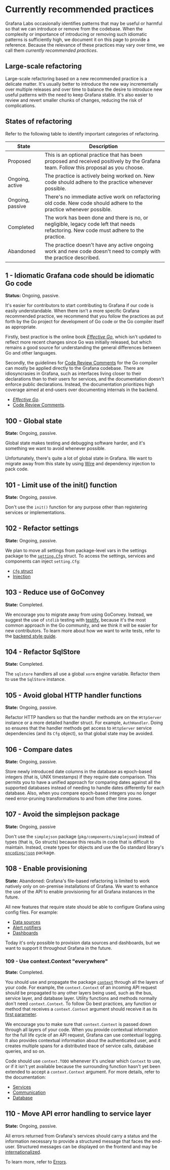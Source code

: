 # Currently recommended practices

Grafana Labs occasionally identifies patterns that may be useful or harmful so that we can introduce or remove from the codebase. 
When the complexity or importance of introducing or removing such idiomatic patterns is sufficiently high, we document it on this page to provide a reference. Because the relevance of these practices may vary over time, we call them _currently recommended practices_. 

## Large-scale refactoring

Large-scale refactoring based on a new recommended practice is a
delicate matter. It's usually better to introduce the new
way incrementally over multiple releases and over time to balance the
desire to introduce new useful patterns with the need to keep Grafana
stable. It's also easier to review and revert smaller chunks of changes,
reducing the risk of complications.

## States of refactoring

Refer to the following table to identify important categories of refactoring. 

| State            | Description                                                                                                                                       |
| ---------------- | ------------------------------------------------------------------------------------------------------------------------------------------------- |
| Proposed         | This is an optional practice that has been proposed and received positively  by the Grafana team. Follow this proposal as you choose.
| Ongoing, active  | The practice is actively being worked on. New code should adhere to the practice whenever possible.                                           |
| Ongoing, passive | There's no immediate active work on refactoring old code. New code should adhere to the practice whenever possible.                          |
| Completed        | The work has been done and there is no, or negligible, legacy code left that needs refactoring. New code must adhere to the practice.              |
| Abandoned        | The practice doesn't have any active ongoing work and new code doesn't need to comply with the practice described.                                 |

## 1 - Idiomatic Grafana code should be idiomatic Go code

**Status:** Ongoing, passive.

It's easier for contributors to start contributing to Grafana if our
code is easily understandable. When there isn't a more specific Grafana
recommended practice, we recommend that you follow the practices as put forth
by the Go project for development of Go code or the Go compiler itself
as appropriate.

Firstly, best practice is the online book [_Effective Go_](https://golang.org/doc/effective_go.html), which isn't updated to reflect more recent changes since Go was initially released, but which remains a good source for understanding the general differences between Go and other languages.

Secondly, the guidelines for [Code Review Comments](https://github.com/golang/go/wiki/CodeReviewComments) for the Go compiler can mostly be applied directly to the Grafana codebase. 
There are idiosyncrasies in Grafana, such as interfaces living closer to their declarations than to their users for services, and the documentation doesn't enforce public declarations.
Instead, the documentation prioritizes high coverage aimed at end-users over documenting internals in the backend.

- [_Effective Go_](https://golang.org/doc/effective_go.html).
- [Code Review Comments](https://github.com/golang/go/wiki/CodeReviewComments).

## 100 - Global state

**State:** Ongoing, passive.

Global state makes testing and debugging software harder, and it's something we want to avoid whenever possible. 

Unfortunately, there's quite a lot of global state in Grafana.
We want to migrate away from this state by using
[Wire](https://github.com/google/wire) and dependency injection to pack code.

## 101 - Limit use of the init() function

**State:** Ongoing, passive.

Don't use the `init()` function for any purpose other than registering services or implementations.

## 102 - Refactor settings

**State:** Ongoing, passive.

We plan to move all settings from package-level vars in the settings package to the [`setting.Cfg`](https://github.com/grafana/grafana/blob/df917663e6f358a076ed3daa9b199412e95c11f4/pkg/setting/setting.go#L210) struct. To access the settings, services and components can inject  `setting.Cfg`:

- [`Cfg` struct](https://github.com/grafana/grafana/blob/df917663e6f358a076ed3daa9b199412e95c11f4/pkg/setting/setting.go#L210)
- [Injection](https://github.com/grafana/grafana/blob/c9773e55b234b7637ea97b671161cd856a1d3d69/pkg/services/cleanup/cleanup.go#L34)

## 103 - Reduce use of GoConvey

**State:** Completed.

We encourage you to migrate away from using GoConvey. 
Instead, we suggest the use of `stdlib` testing with [testify](https://github.com/stretchr/testify), because it's the most common approach in the Go community, and we think it will be easier for new contributors. 
To learn more about how we want to write tests, refer to the [backend style guide](/contribute/backend/style-guide.md).

## 104 - Refactor SqlStore

**State:** Completed.

The `sqlstore` handlers all use a global `xorm` engine variable. Refactor them to use the `SqlStore` instance.

## 105 - Avoid global HTTP handler functions

**State:** Ongoing, passive.

Refactor HTTP handlers so that the handler methods are on the `HttpServer` instance or a more detailed handler struct. For example, `AuthHandler`. 
Doing so ensures that the handler methods get access to `HttpServer` service dependencies (and its `Cfg` object), so that global state may be avoided.

## 106 - Compare dates

**State:** Ongoing, passive.

Store newly introduced date columns in the database as epoch-based integers (that is, UNIX timestamps) if they require date comparison.
This permits you to have a unified approach for comparing dates against all the supported databases instead of needing to handle dates differently for each database. 
Also, when you compare epoch-based integers you no longer need error-pruning transformations to and from other time zones.

## 107 - Avoid the simplejson package

**State:** Ongoing, passive

Don't use the `simplejson` package (`pkg/components/simplejson`) instead of types (that is, Go structs) because this results in code that is difficult to maintain.
Instead, create types for objects and use the Go standard library's
[`encoding/json`](https://golang.org/pkg/encoding/json/) package.

## 108 - Enable provisioning

**State:** Abandoned: Grafana's file-based refactoring is limited to work natively only on on-premise installations of Grafana. We want to enhance the use of the API to enable provisioning for all Grafana instances in the future.

All new features that require state should be able to configure Grafana using config files. For example:

- [Data sources](https://github.com/grafana/grafana/tree/main/pkg/services/provisioning/datasources)
- [Alert notifiers](https://github.com/grafana/grafana/tree/main/pkg/services/provisioning/notifiers)
- [Dashboards](https://github.com/grafana/grafana/tree/main/pkg/services/provisioning/dashboards)

Today it's only possible to provision data sources and dashboards, but we want to support it throughout Grafana in the future.

### 109 - Use context.Context "everywhere"

**State:** Completed.

You should use and propagate the package [`context`](https://golang.org/pkg/context/) through all the layers of your code. 
For example, the `context.Context` of an incoming API request should be propagated to any other layers being used, such as the bus, service layer, and database layer.
Utility functions and methods normally don't need `context.Context`.
To follow Go best practices, any function or method that receives a
`context.Context` argument should receive it as its [first parameter](https://github.com/golang/go/wiki/CodeReviewComments#contexts).

We encourage you to make sure that `context.Context` is passed down through all layers of your code.
When you provide contextual information for the full life cycle of an API request, Grafana can use contextual logging. It also provides contextual information about the
authenticated user, and it creates multiple spans for a distributed trace of service calls, database queries, and so on.

Code should use `context.TODO` whenever it's unclear which `Context` to use,
or if it isn't yet available because the surrounding function hasn't yet
been extended to accept a `context.Context` argument. For more details, refer to the documentation:
- [Services](/contribute/backend/services.md)
- [Communication](/contribute/backend/communication.md)
- [Database](/contribute/backend/database.md)

## 110 - Move API error handling to service layer

**State:** Ongoing, passive.

All errors returned from Grafana's services should carry a status and
the information necessary to provide a structured message that faces the end-user. Structured messages can be displayed on the frontend and may be [internationalized](../internationalization.md). 

To learn more, refer to [Errors](/contribute/backend/errors.md).
